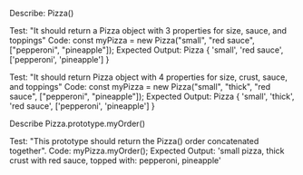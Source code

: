 Describe: Pizza()

Test: "It should return a Pizza object with 3 properties for size, sauce, and toppings"
Code: const myPizza = new Pizza("small", "red sauce", ["pepperoni", "pineapple"]);
Expected Output: Pizza { 'small', 'red sauce', ['pepperoni', 'pineapple'] }

Test: "It should return Pizza object with 4 properties for size, crust, sauce, and toppings"
Code: const myPizza = new Pizza("small", "thick", "red sauce", ["pepperoni", "pineapple"]);
Expected Output: Pizza { 'small', 'thick', 'red sauce', ['pepperoni', 'pineapple'] }

Describe Pizza.prototype.myOrder()

Test: "This prototype should return the Pizza() order concatenated together".
Code: myPizza.myOrder();
Expected Output: 'small pizza, thick crust with red sauce, topped with: pepperoni, pineapple'